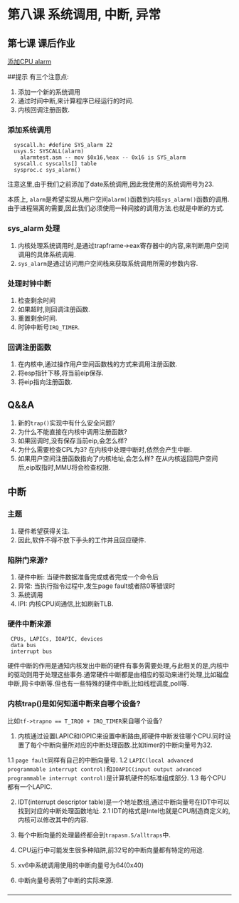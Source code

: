 # 第八课 系统调用, 中断, 异常

## 第七课 课后作业
[添加CPU alarm](https://pdos.csail.mit.edu/6.828/2017/homework/xv6-alarm.html)

##提示
有三个注意点:
1. 添加一个新的系统调用
2. 通过时间中断,来计算程序已经运行的时间.
3. 内核回调注册函数.

### 添加系统调用
```
  syscall.h: #define SYS_alarm 22
  usys.S: SYSCALL(alarm)
    alarmtest.asm -- mov $0x16,%eax -- 0x16 is SYS_alarm
  syscall.c syscalls[] table
  sysproc.c sys_alarm()
```
注意这里,由于我们之前添加了date系统调用,因此我使用的系统调用号为23.

本质上, `alarm`是希望实现从用户空间`alarm()`函数到内核`sys_alarm()`函数的调用.由于进程隔离的需要,因此我们必须使用一种间接的调用方法.也就是中断的方式.


### sys_alarm 处理
1. 内核处理系统调用时,是通过trapframe->eax寄存器中的内容,来判断用户空间调用的具体系统调用.
2. `sys_alarm`是通过访问用户空间栈来获取系统调用所需的参数内容.

### 处理时钟中断
1. 检查剩余时间
2. 如果超时,则回调注册函数.
3. 重置剩余时间.
4. 时钟中断号`IRQ_TIMER`.

### 回调注册函数
1. 在内核中,通过操作用户空间函数栈的方式来调用注册函数.
2. 将esp指针下移,将当前eip保存.
3. 将eip指向注册函数.


## Q&&A
1. 新的`trap()`实现中有什么安全问题?
2. 为什么不能直接在内核中调用注册函数?
3. 如果回调时,没有保存当前eip,会怎么样?
4. 为什么需要检查CPL为3?
  在内核中处理中断时,依然会产生中断.
5. 如果用户空间注册函数指向了内核地址,会怎么样?
  在从内核返回用户空间后,eip取指时,MMU将会检查权限.


## 中断

### 主题
1. 硬件希望获得关注.
2. 因此,软件不得不放下手头的工作并且回应硬件.

### 陷阱门来源?
1. 硬件中断: 当硬件数据准备完成或者完成一个命令后
2. 异常: 当执行指令过程中,发生page fault或者除0等错误时
3. 系统调用
4. IPI: 内核CPU间通信,比如刷新TLB.

### 硬件中断来源

```
 CPUs, LAPICs, IOAPIC, devices
 data bus
 interrupt bus
```

硬件中断的作用是通知内核发出中断的硬件有事务需要处理,与此相关的是,内核中的驱动则用于处理这些事务.通常硬件中断都是由相应的驱动来进行处理,比如磁盘中断,网卡中断等.但也有一些特殊的硬件中断,比如线程调度,poll等.

### 内核trap()是如何知道中断来自哪个设备?
比如`tf->trapno == T_IRQ0 + IRQ_TIMER`来自哪个设备?

1. 内核通过设置LAPIC和IOPIC来设置中断路由,即硬件中断发往哪个CPU.同时设置了每个中断向量所对应的中断处理函数.比如timer的中断向量号为32.
  
  1.1 `page fault`同样有自己的中断向量号.
  1.2 `LAPIC(local advanced programmable interrupt control)`和`IOAPIC(input output advanced programmable interrupt control)`是计算机硬件的标准组成部分.
  1.3 每个CPU都有一个LAPIC.
  
2. IDT(interrupt descriptor table)是一个地址数组,通过中断向量号在IDT中可以找到对应的中断处理函数地址.
  2.1 IDT的格式是Intel也就是CPU制造商定义的,内核可以修改其中的内容.
  
3. 每个中断向量的处理最终都会到`trapasm.S/alltraps`中.
4. CPU运行中可能发生很多种陷阱,前32号的中断向量都有特定的用途.
5. xv6中系统调用使用的中断向量号为64(0x40)
6. 中断向量号表明了中断的实际来源.

### 



























----

